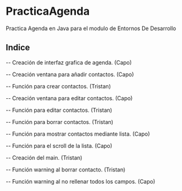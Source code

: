 # PracticaAgenda
Practica Agenda en Java para el modulo de Entornos De Desarrollo

## Indice
-- Creación de interfaz grafica de agenda. (Capo)

-- Creación ventana para añadir contactos. (Capo)

-- Función para crear contactos. (Tristan)

-- Creación ventana para editar contactos. (Capo)

-- Función para editar contactos. (Tristan)

-- Función para borrar contactos. (Tristan)

-- Función para mostrar contactos mediante lista. (Capo)

-- Función para el scroll de la lista. (Capo)

-- Creación del main. (Tristan)

-- Función warning al borrar contacto. (Tristan)

-- Función warning al no rellenar todos los campos. (Capo)
